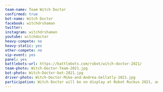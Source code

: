 ```yaml
---
team-name: Team Witch Doctor
confirmed: true
bot-name: Witch Doctor
facebook: witchdrshaman
twitter:
instagram: witchdrshaman
youtube: witchdoctor
heavy-compete: no
heavy-static: yes
other-compete: no
vip-event: yes
panel: yes
battlebots-url: https://battlebots.com/robot/witch-doctor-2021/
team-photo: Witch-Doctor-Team-2021.jpg
bot-photo: Witch-Doctor-bot-2021.jpg
driver-photo: Witch-Doctor-Mike-and-Andrea-Gellatly-2021.jpg
participation: Witch Doctor will be on display at Robot Ruckus 2021, and team members will be part of the Ruckus VIP Fundraiser event, and you'll also find Mike on the Power Racing Series track!
---
```

